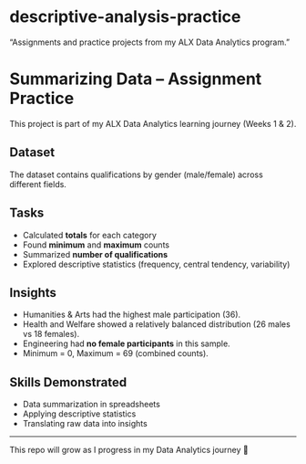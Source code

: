 # descriptive-analysis-practice
“Assignments and practice projects from my ALX Data Analytics program.”
# Summarizing Data – Assignment Practice

This project is part of my ALX Data Analytics learning journey (Weeks 1 & 2).

## Dataset
The dataset contains qualifications by gender (male/female) across different fields.

## Tasks
- Calculated **totals** for each category
- Found **minimum** and **maximum** counts
- Summarized **number of qualifications**
- Explored descriptive statistics (frequency, central tendency, variability)

## Insights
- Humanities & Arts had the highest male participation (36).
- Health and Welfare showed a relatively balanced distribution (26 males vs 18 females).
- Engineering had **no female participants** in this sample.
- Minimum = 0, Maximum = 69 (combined counts).

## Skills Demonstrated
- Data summarization in spreadsheets
- Applying descriptive statistics
- Translating raw data into insights

---

This repo will grow as I progress in my Data Analytics journey 🚀
